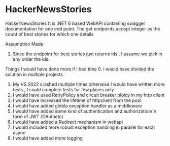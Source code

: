 # HackerNewsStories
HackerNewsStories
It is .NET 6 based WebAPI containing swagger documentation for one end point.
The get endpoints accept integer as the count of best stories for which one details

Assumption Made
1. Since the endpoint for best stories just returns ids , I assume we pick in any order the ids.

Things I would have done more if I had time
0. I would have divided the solution in multiple projects 
1. My VS 2022 crashed multiple times otherwise I would have written more tests , I could complete tests for few places only
2. I would have used RetryPolicy  and circuit breaker ploicy in my http client
3. I would have increased the lifetime  of httpclient from the pool
4. I would have added globla exception handler as a middleware
5. I would have added some kind of authentication and authorization(in form of JWT /OAuthetc)
6. I would have added a Redirect mechanism in webapi
7. I would included more robust exception handling in parallel for each async
8. I would have added more logging
   
